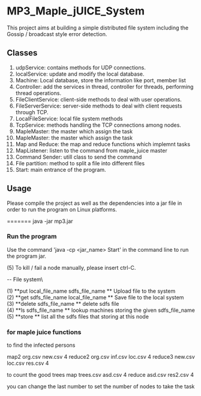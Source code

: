 # MP3_Maple_jUICE_System
This project aims at building a simple distributed file system including the Gossip / broadcast style error detection.

## Classes
1. udpService: contains methods for UDP connections. 
2. localService: update and modify the local database.
3. Machine: Local database, store the information like port, member list
4. Controller: add the services in thread, controller for threads, performing thread operations.
5. FileClientService: client-side methods to deal with user operations.
6. FileServerService: server-side methods to deal with client requests through TCP.
7. LocalFileService: local file system methods
8. TcpService: methods handling the TCP connections among nodes.
9. MapleMaster: the master which assign the task
10. MapleMaster: the master which assign the task
11. Map and Reduce: the map and reduce functions which implemnt tasks
12. MapListener: listen to the command from maple_juice master
13. Command Sender: utill class to send the command
14. File partition: method to split a file into  different files
15. Start: main entrance of the program.
 
## Usage
Please compile the project as well as the dependencies into a jar file in order to run the program on Linux platforms.

=======
java -jar mp3.jar

### Run the program
Use the command 'java -cp <jar_name> Start' in the command line to run the program jar.

(5) To kill / fail a node manually, please insert ctrl-C.

 -- File system\

(1) **put local_file_name sdfs_file_name **       Upload file to the system\
(2) **get sdfs_file_name local_file_name **       Save file to the local system\
(3) **delete sdfs_file_name **                    delete sdfs file\
(4) **ls sdfs_file_name        **                 lookup machines storing the given sdfs_file_name\
(5) **store  **                                   list all the sdfs files that storing at this node

### for maple juice functions
to find the infected persons

map2 org.csv new.csv 4
reduce2 org.csv inf.csv loc.csv 4
reduce3 new.csv loc.csv res.csv 4

to count the good trees
map trees.csv asd.csv 4
reduce asd.csv res2.csv 4

you can change the last number to set the number of nodes to take the task
